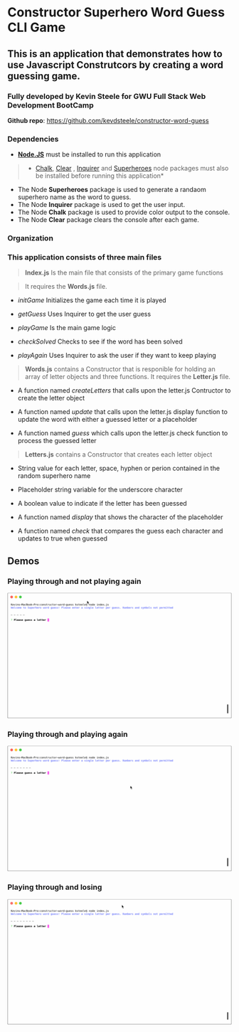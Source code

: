 # Constructor Superhero Word Guess CLI Game

## This is an application that demonstrates how to use Javascript Construtcors by creating a word guessing game. 

### Fully developed by Kevin Steele for GWU Full Stack Web Development BootCamp 

**Github repo**: https://github.com/kevdsteele/constructor-word-guess

### Dependencies

* **[Node.JS](https://nodejs.org/en/download/)** must be installed to run this application

> * [Chalk](https://www.npmjs.com/package/chalk), [Clear](https://www.npmjs.com/package/clear) , [Inquirer](https://www.npmjs.com/package/inquirer) and [Superheroes](https://www.npmjs.com/package/superheroes) node packages must also be installed before running this application*

* The Node **Superheroes** package is used to generate a randaom superhero name as the word to guess. 
* The Node **Inquirer** package is used to get the user input. 
* The Node **Chalk** package is used to provide color output to the console. 
* The Node **Clear** package clears the console after each game.

### Organization

### This application consists of three main files

> **Index.js** Is the main file that consists of the primary game functions

> It requires the **Words.js** file. 

* *initGame* Initializes the game each time it is played 

* *getGuess* Uses Inquirer to get the user guess

* *playGame* Is the main game logic

* *checkSolved* Checks to see if the word has been solved 

* *playAgain* Uses Inquirer to ask the user if they want to keep playing 

> **Words.js** contains a Constructor that is responible for holding an array of letter objects and three functions. It requires the **Letter.js** file. 

* A function named *createLetters* that calls upon the letter.js Contructor to create the letter object

* A function named *update* that calls upon the letter.js display function to update the word with either a guessed letter or a placeholder

* A function named *guess* which calls upon the letter.js check function to process the guessed letter 

> **Letters.js** contains a Constructor that creates each letter object

* String value for each letter, space, hyphen or perion contained in the random superhero name 

* Placeholder string variable for the underscore character 

* A boolean value to indicate if the letter has been guessed 

* A function named *display* that shows the character of the placeholder 

* A function named *check* that compares the guess each character and updates to true when guessed 


## Demos

### Playing through and not playing again 

![Demo 1 ](demo1.gif)

### Playing through and playing again 

![Demo 2 ](demo2.gif)

### Playing through and losing

![Demo 3 ](demo3.gif)


